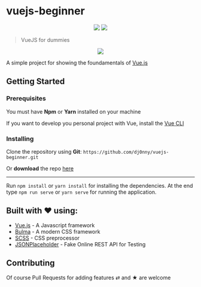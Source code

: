# vuejs-beginner

<p align="center">
<img src="https://travis-ci.org/dj0nny/vuejs-beginner.svg?branch=develop" />

<img src="https://img.shields.io/badge/contributions-welcome-brightgreen.svg?style=flat" />
</p>


> VueJS for dummies

<p align="center">
<img src="https://raw.githubusercontent.com/dj0nny/vuejs-beginner/develop/src/assets/logo.png" />
</p>

A simple project for showing the foundamentals of [Vue.js](https://vuejs.org/)

## Getting Started

### Prerequisites

You must have __Npm__ or __Yarn__ installed on your machine

If you want to develop you personal project with Vue, install the [Vue CLI](https://cli.vuejs.org/) 

### Installing

Clone the repository using __Git__:
`https://github.com/dj0nny/vuejs-beginner.git`

Or __download__ the repo [here](https://github.com/dj0nny/vuejs-beginner/archive/develop.zip)

---

Run `npm install` or `yarn install` for installing the dependencies. At the end type `npm run serve` or `yarn serve` for running the application.

## Built with ❤ using:

* [Vue.js](https://vuejs.org/) - A Javascript framework
* [Bulma](https://bulma.io/) - A modern CSS framework
* [SCSS](https://sass-lang.com/) - CSS preprocessor
* [JSONPlaceholder](https://jsonplaceholder.typicode.com/) - Fake Online REST API for Testing

## Contributing

Of course Pull Requests for adding features ⇄ and ★ are welcome
